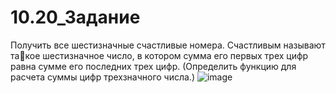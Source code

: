 # 10.20_Задание
Получить все шестизначные счастливые номера. Счастливым называют такое шестизначное число, в котором сумма его первых трех цифр равна сумме 
его последних трех цифр. (Определить функцию для расчета суммы цифр 
трехзначного числа.)
![image](https://user-images.githubusercontent.com/113888939/212638729-ac9429da-6b23-4656-ac20-7c955b7cd33f.png)
